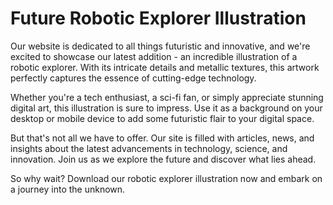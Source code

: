 <!--font:Montserrat-->

# Future Robotic Explorer Illustration

Our website is dedicated to all things futuristic and innovative, and we're excited to showcase our latest addition - an incredible illustration of a robotic explorer. With its intricate details and metallic textures, this artwork perfectly captures the essence of cutting-edge technology.

Whether you're a tech enthusiast, a sci-fi fan, or simply appreciate stunning digital art, this illustration is sure to impress. Use it as a background on your desktop or mobile device to add some futuristic flair to your digital space.

But that's not all we have to offer. Our site is filled with articles, news, and insights about the latest advancements in technology, science, and innovation. Join us as we explore the future and discover what lies ahead.

So why wait? Download our robotic explorer illustration now and embark on a journey into the unknown.

<!--

Write me markdown content of website with wallpaper:

"An illustration of a robotic explorer, with metallic textures and intricate details."

The header of the page should not be copy of the text but rather a real content of the website which is using this wallpaper.


---


# Robotic Explorer Wallpaper

Welcome to our website featuring a stunning wallpaper of a robotic explorer! This illustration showcases intricate details and metallic textures, making it the perfect backdrop for any tech enthusiast's desktop or mobile device.

Whether you're a fan of sci-fi movies or simply appreciate the beauty of technology, this wallpaper is sure to impress. Download it now and add some futuristic flair to your digital space.

Don't forget to check out our other wallpapers and explore our site for more tech-related content. Thanks for visiting!


---


Heading should not include word "wallpaper". The website should not be about the wallpaper itself, wallpaper is just a related background, rewrite whole content.


---


# Explore the Future with Our Robotic Explorer Illustration

Our website is dedicated to all things futuristic and innovative, and we're excited to showcase our latest addition - an incredible illustration of a robotic explorer. With its intricate details and metallic textures, this artwork perfectly captures the essence of cutting-edge technology.

Whether you're a tech enthusiast, a sci-fi fan, or simply appreciate stunning digital art, this illustration is sure to impress. Use it as a background on your desktop or mobile device to add some futuristic flair to your digital space.

But that's not all we have to offer. Our site is filled with articles, news, and insights about the latest advancements in technology, science, and innovation. Join us as we explore the future and discover what lies ahead.

So why wait? Download our robotic explorer illustration now and embark on a journey into the unknown.


---


Write me a Google font which is best fitting for the website.

Pick from the list:
- Alegreya
- Exo 2
- Orbitron
- Roboto
- Lobster
- Cinzel Decorative
- Cabin
- Montserrat
- Poppins
- Futura
- Open Sans
- Lato
- IBM Plex Sans
- Cormorant Garamond
- Inter
- Playfair Display
- Barlow Condensed
- Cinzel
- Great Vibes
- Dancing Script
- Creepster
- Raleway


Write just the font name nothing else.


---


Montserrat

-->
